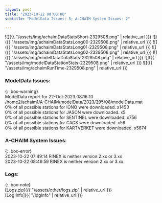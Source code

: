 ```yaml
---
layout: post
title: "2023-10-22 08:00:00"
subtitle: "ModelData Issues: 5; A-CHAIM System Issues: 2"

---
```


![]({{ "/assets/img/achaimDataStatsShort-2329508.png" | relative_url }})
![]({{ "/assets/img/achaimDataStatsLong00-2329508.png" | relative_url }})
![]({{ "/assets/img/achaimDataStatsLong01-2329508.png" | relative_url }})
![]({{ "/assets/img/achaimDataStatsLong02-2329508.png" | relative_url }})
![]({{ "/assets/img/modelDataDataStats-2329508.png" | relative_url }})
![]({{ "/assets/img/modelDataStationStats-2329508.png" | relative_url }})
![]({{ "/assets/img/achaimRunTime-2329508.png" | relative_url }})


### ModelData Issues:  
  
{: .box-warning}  
 ModelData report for 22-Oct-2023 08:16:10   
 /home2/achaim1/A-CHAIM/modelData/2023/295/08/modelData.mat   
 0% of all possible stations for IONO were downloaded. x1453   
 0% of all possible stations for JASON were downloaded. x5   
 0% of all possible stations for SENTINEL were downloaded. x756   
 0% of all possible stations for CACS were downloaded. x58   
 0% of all possible stations for KARTVERKET were downloaded. x5674   
  
### A-CHAIM System Issues:  
  
{: .box-error}  
2023-10-22 07:49:14 RINEX is neither version 2.xx or 3.xx  
2023-10-22 08:49:59 RINEX is neither version 2.xx or 3.xx  

### Logs:  
  
{: .box-note}  
[Logs.zip]({{ "/assets/other/logs.zip" | relative_url }})  
[Log Info]({{ "/logInfo" | relative_url }})  
